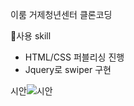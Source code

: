 이룸 거제청년센터 클론코딩

💪사용 skill
 - HTML/CSS 퍼블리싱 진행 
 - Jquery로 swiper 구현





 시안![시안](https://user-images.githubusercontent.com/83911617/174971060-6198ba19-13b4-4c63-8a01-543a19514cbb.png)

 
